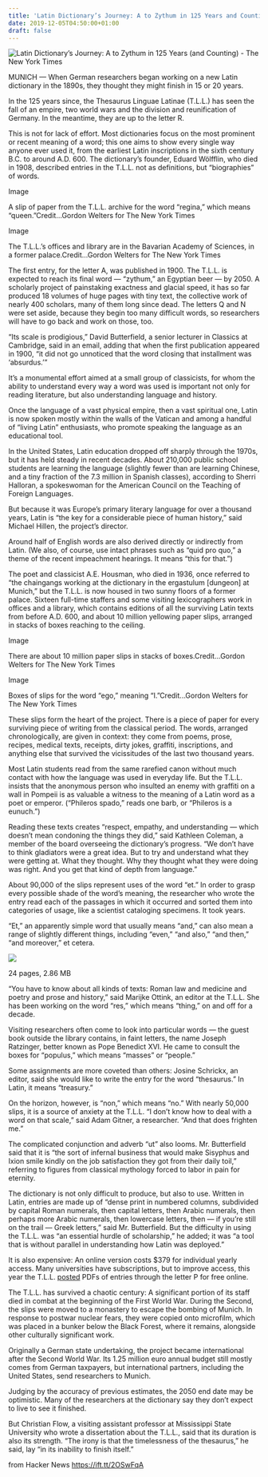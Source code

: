 ```yaml
---
title: 'Latin Dictionary’s Journey: A to Zythum in 125 Years and Counting'
date: 2019-12-05T04:50:00+01:00
draft: false
---
```


![](https://static01.nyt.com/images/2019/11/26/arts/26latin1/merlin_164868213_0cb0f957-0348-4452-86d1-36134a5ea61e-facebookJumbo.jpg "Latin Dictionary’s Journey: A to Zythum in 125 Years (and Counting) - The New York Times")  

MUNICH — When German researchers began working on a new Latin dictionary in the 1890s, they thought they might finish in 15 or 20 years.

In the 125 years since, the Thesaurus Linguae Latinae (T.L.L.) has seen the fall of an empire, two world wars and the division and reunification of Germany. In the meantime, they are up to the letter R.

This is not for lack of effort. Most dictionaries focus on the most prominent or recent meaning of a word; this one aims to show every single way anyone ever used it, from the earliest Latin inscriptions in the sixth century B.C. to around A.D. 600. The dictionary’s founder, Eduard Wölfflin, who died in 1908, described entries in the T.L.L. not as definitions, but “biographies” of words.

Image

A slip of paper from the T.L.L. archive for the word “regina,” which means “queen.”Credit...Gordon Welters for The New York Times

Image

The T.L.L.’s offices and library are in the Bavarian Academy of Sciences, in a former palace.Credit...Gordon Welters for The New York Times

The first entry, for the letter A, was published in 1900. The T.L.L. is expected to reach its final word — “zythum,” an Egyptian beer — by 2050. A scholarly project of painstaking exactness and glacial speed, it has so far produced 18 volumes of huge pages with tiny text, the collective work of nearly 400 scholars, many of them long since dead. The letters Q and N were set aside, because they begin too many difficult words, so researchers will have to go back and work on those, too.

“Its scale is prodigious,” David Butterfield, a senior lecturer in Classics at Cambridge, said in an email, adding that when the first publication appeared in 1900, “it did not go unnoticed that the word closing that installment was ‘absurdus.’”

It’s a monumental effort aimed at a small group of classicists, for whom the ability to understand every way a word was used is important not only for reading literature, but also understanding language and history.

Once the language of a vast physical empire, then a vast spiritual one, Latin is now spoken mostly within the walls of the Vatican and among a handful of “living Latin” enthusiasts, who promote speaking the language as an educational tool.

In the United States, Latin education dropped off sharply through the 1970s, but it has held steady in recent decades. About 210,000 public school students are learning the language (slightly fewer than are learning Chinese, and a tiny fraction of the 7.3 million in Spanish classes), according to Sherri Halloran, a spokeswoman for the American Council on the Teaching of Foreign Languages.

But because it was Europe’s primary literary language for over a thousand years, Latin is “the key for a considerable piece of human history,” said Michael Hillen, the project’s director.

Around half of English words are also derived directly or indirectly from Latin. (We also, of course, use intact phrases such as “quid pro quo,” a theme of the recent impeachment hearings. It means “this for that.”)

The poet and classicist A.E. Housman, who died in 1936, once referred to “the chaingangs working at the dictionary in the ergastulum \[dungeon\] at Munich,” but the T.L.L. is now housed in two sunny floors of a former palace. Sixteen full-time staffers and some visiting lexicographers work in offices and a library, which contains editions of all the surviving Latin texts from before A.D. 600, and about 10 million yellowing paper slips, arranged in stacks of boxes reaching to the ceiling.

Image

There are about 10 million paper slips in stacks of boxes.Credit...Gordon Welters for The New York Times

Image

Boxes of slips for the word “ego,” meaning “I.”Credit...Gordon Welters for The New York Times

These slips form the heart of the project. There is a piece of paper for every surviving piece of writing from the classical period. The words, arranged chronologically, are given in context: they come from poems, prose, recipes, medical texts, receipts, dirty jokes, graffiti, inscriptions, and anything else that survived the vicissitudes of the last two thousand years.

Most Latin students read from the same rarefied canon without much contact with how the language was used in everyday life. But the T.L.L. insists that the anonymous person who insulted an enemy with graffiti on a wall in Pompeii is as valuable a witness to the meaning of a Latin word as a poet or emperor. (“Phileros spado,” reads one barb, or “Phileros is a eunuch.”)

Reading these texts creates “respect, empathy, and understanding — which doesn’t mean condoning the things they did,” said Kathleen Coleman, a member of the board overseeing the dictionary’s progress. “We don’t have to think gladiators were a great idea. But to try and understand what they were getting at. What they thought. Why they thought what they were doing was right. And you get that kind of depth from language.”

About 90,000 of the slips represent uses of the word “et.” In order to grasp every possible shade of the word’s meaning, the researcher who wrote the entry read each of the passages in which it occurred and sorted them into categories of usage, like a scientist cataloging specimens. It took years.

“Et,” an apparently simple word that usually means “and,” can also mean a range of slightly different things, including “even,” “and also,” “and then,” “and moreover,” et cetera.

[![](https://int.nyt.com/data/documenthelper/6539-et-lemma-latin/1dbb0540610dbfd7589e/optimized/thumbnail.png)](https://int.nyt.com/data/documenthelper/6539-et-lemma-latin/1dbb0540610dbfd7589e/optimized/full.pdf#page=1)

24 pages, 2.86 MB

“You have to know about all kinds of texts: Roman law and medicine and poetry and prose and history,” said Marijke Ottink, an editor at the T.L.L. She has been working on the word “res,” which means “thing,” on and off for a decade.

Visiting researchers often come to look into particular words — the guest book outside the library contains, in faint letters, the name Joseph Ratzinger, better known as Pope Benedict XVI. He came to consult the boxes for “populus,” which means “masses” or “people.”

Some assignments are more coveted than others: Josine Schrickx, an editor, said she would like to write the entry for the word “thesaurus.” In Latin, it means “treasury.”

On the horizon, however, is “non,” which means “no.” With nearly 50,000 slips, it is a source of anxiety at the T.L.L. “I don’t know how to deal with a word on that scale,” said Adam Gitner, a researcher. “And that does frighten me.”

The complicated conjunction and adverb “ut” also looms. Mr. Butterfield said that it is “the sort of infernal business that would make Sisyphus and Ixion smile kindly on the job satisfaction they got from their daily toil,” referring to figures from classical mythology forced to labor in pain for eternity.

The dictionary is not only difficult to produce, but also to use. Written in Latin, entries are made up of “dense print in numbered columns, subdivided by capital Roman numerals, then capital letters, then Arabic numerals, then perhaps more Arabic numerals, then lowercase letters, then — if you’re still on the trail — Greek letters,” said Mr. Butterfield. But the difficulty in using the T.L.L. was “an essential hurdle of scholarship,” he added; it was “a tool that is without parallel in understanding how Latin was deployed.”

It is also expensive: An online version costs $379 for individual yearly access. Many universities have subscriptions, but to improve access, this year the T.L.L. [posted](https://www.thesaurus.badw.de/en/tll-digital/tll-open-access.html) PDFs of entries through the letter P for free online.

The T.L.L. has survived a chaotic century: A significant portion of its staff died in combat at the beginning of the First World War. During the Second, the slips were moved to a monastery to escape the bombing of Munich. In response to postwar nuclear fears, they were copied onto microfilm, which was placed in a bunker below the Black Forest, where it remains, alongside other culturally significant work.

Originally a German state undertaking, the project became international after the Second World War. Its 1.25 million euro annual budget still mostly comes from German taxpayers, but international partners, including the United States, send researchers to Munich.

Judging by the accuracy of previous estimates, the 2050 end date may be optimistic. Many of the researchers at the dictionary say they don’t expect to live to see it finished.

But Christian Flow, a visiting assistant professor at Mississippi State University who wrote a dissertation about the T.L.L., said that its duration is also its strength. “The irony is that the timelessness of the thesaurus,” he said, lay “in its inability to finish itself.”

  
  
from Hacker News https://ift.tt/2OSwFqA